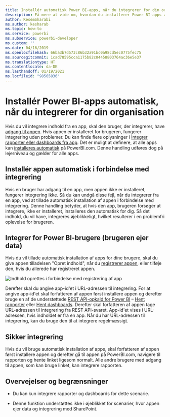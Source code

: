 ```yaml
---
title: Installér automatisk Power BI-apps, når du integrerer for din organisation ved hjælp af integrerede Power BI-analyser, for at oprette integreret BI-indsigt
description: Få mere at vide om, hvordan du installerer Power BI-apps automatisk, når du integrerer for din organisation ved hjælp af integrerede Power BI-analyser, for at oprette integreret BI-indsigt.
author: KesemSharabi
ms.author: kesharab
ms.topic: how-to
ms.service: powerbi
ms.subservice: powerbi-developer
ms.custom: ''
ms.date: 04/16/2019
ms.openlocfilehash: 66ba3b7d573c86b32a91bc0a98cd5ec0775fec75
ms.sourcegitcommit: 1cad78595cca1175b82c04458803764ac36e5e37
ms.translationtype: HT
ms.contentlocale: da-DK
ms.lasthandoff: 01/19/2021
ms.locfileid: "98565836"
---
```

# <a name="auto-install-power-bi-apps-when-embedding-for-your-organization"></a>Installér Power BI-apps automatisk, når du integrerer for din organisation

Hvis du vil integrere indhold fra en app, skal den bruger, der integrerer, have [adgang til appen](../../collaborate-share/service-create-distribute-apps.md). Hvis appen er installeret for brugeren, fungerer integrering uden problemer. Du kan finde flere oplysninger i [Integrer rapporter eller dashboards fra app](./index.yml). Det er muligt at definere, at alle apps kan [installeres automatisk](https://powerbi.microsoft.com/blog/automatically-install-apps/) på PowerBI.com. Denne handling udføres dog på lejerniveau og gælder for alle apps.

## <a name="auto-install-app-on-embedding"></a>Installér appen automatisk i forbindelse med integrering

Hvis en bruger har adgang til en app, men appen ikke er installeret, fungerer integrering ikke. Så du kan undgå disse fejl, når du integrerer fra en app, ved at tillade automatisk installation af appen i forbindelse med integrering. Denne handling betyder, at hvis den app, brugeren forsøger at integrere, ikke er installeret, installeres den automatisk for dig. Så det indhold, du vil have, integreres øjeblikkeligt, hvilket resulterer i en problemfri oplevelse for brugeren.

## <a name="embed-for-power-bi-users-user-owns-data"></a>Integrer for Power BI-brugere (brugeren ejer data)

Hvis du vil tillade automatisk installation af apps for dine brugere, skal du give appen tilladelsen "Opret indhold", når du [registrerer appen](register-app.md#register-an-azure-ad-app), eller tilføje den, hvis du allerede har registreret appen.

![Indhold oprettes i forbindelse med registrering af app](media/embed-auto-install-app/register-app-create-content.png)

Derefter skal du angive app-id'et i URL-adressen til integrering. For at angive app-id'et skal forfatteren af appen først installere appen og derefter bruge en af de understøttede [REST API-opkald for Power BI](/rest/api/power-bi/) – [Hent rapporter](/rest/api/power-bi/reports/getreports) eller [Hent dashboards](/rest/api/power-bi/dashboards/getdashboards). Derefter skal forfatteren af appen tage URL-adressen til integrering fra REST API-svaret. App-id'et vises i URL-adressen, hvis indholdet er fra en app.  Når du har URL-adressen til integrering, kan du bruge den til at integrere regelmæssigt.

## <a name="secure-embed"></a>Sikker integrering

Hvis du vil bruge automatisk installation af apps, skal forfatteren af appen først installere appen og derefter gå til appen på PowerBI.com, navigere til rapporten og hente linket ligesom normalt. Alle andre brugere med adgang til appen, som kan bruge linket, kan integrere rapporten.

## <a name="considerations-and-limitations"></a>Overvejelser og begrænsninger

* Du kan kun integrere rapporter og dashboards for dette scenarie.

* Denne funktion understøttes ikke i øjeblikket for scenarier, hvor appen ejer data og integrering med SharePoint.